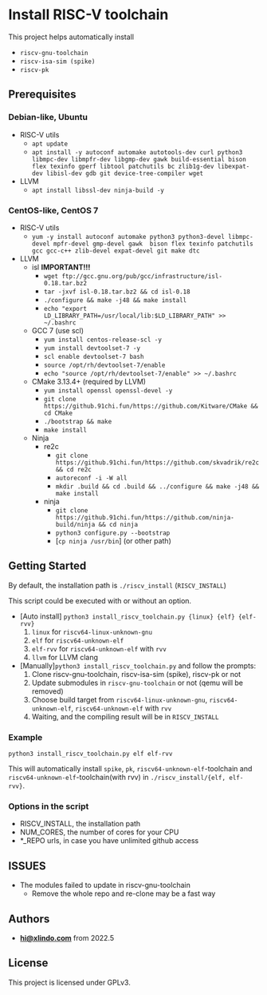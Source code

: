 # Install RISC-V toolchain

This project helps automatically install

* `riscv-gnu-toolchain`
* `riscv-isa-sim (spike)`
* `riscv-pk`
   
## Prerequisites

### Debian-like, Ubuntu

* RISC-V utils
    * `apt update`
    * `apt install -y autoconf automake autotools-dev curl python3 libmpc-dev libmpfr-dev libgmp-dev gawk build-essential bison flex texinfo gperf libtool patchutils bc zlib1g-dev libexpat-dev libisl-dev gdb git device-tree-compiler wget`
* LLVM
    * `apt install libssl-dev ninja-build -y`

### CentOS-like, CentOS 7

* RISC-V utils
    * `yum -y install autoconf automake python3 python3-devel libmpc-devel mpfr-devel gmp-devel gawk  bison flex texinfo patchutils gcc gcc-c++ zlib-devel expat-devel git make dtc`
* LLVM
    * isl **IMPORTANT!!!**
        * `wget ftp://gcc.gnu.org/pub/gcc/infrastructure/isl-0.18.tar.bz2`
        * `tar -jxvf isl-0.18.tar.bz2 && cd isl-0.18 `
        * `./configure && make -j48 && make install`
        * `echo "export LD_LIBRARY_PATH=/usr/local/lib:$LD_LIBRARY_PATH" >> ~/.bashrc`
    * GCC 7 (use scl)
        * `yum install centos-release-scl -y`
        * `yum install devtoolset-7 -y`
        * `scl enable devtoolset-7 bash`
        * `source /opt/rh/devtoolset-7/enable`
        * `echo "source /opt/rh/devtoolset-7/enable" >> ~/.bashrc` 
    * CMake 3.13.4+ (required by LLVM)
        * `yum install openssl openssl-devel -y`
        * `git clone https://github.91chi.fun/https://github.com/Kitware/CMake && cd CMake`
        * `./bootstrap && make`
        * `make install`
    * Ninja 
        * re2c
            * `git clone https://github.91chi.fun/https://github.com/skvadrik/re2c && cd re2c`
            * `autoreconf -i -W all`
            * `mkdir .build && cd .build && ../configure && make -j48 && make install`
        * ninja
            * `git clone https://github.91chi.fun/https://github.com/ninja-build/ninja && cd ninja`
            * `python3 configure.py --bootstrap`
            * [`cp ninja /usr/bin`] (or other path)

## Getting Started

By default, the installation path is `./riscv_install` (`RISCV_INSTALL`)

This script could be executed with or without an option.

* [Auto install] `python3 install_riscv_toolchain.py {linux} {elf} {elf-rvv}`
    1. `linux` for `riscv64-linux-unknown-gnu`
    2. `elf` for `riscv64-unknown-elf`
    3. `elf-rvv` for `riscv64-unknown-elf` with `rvv`
    4. `llvm` for LLVM clang
* [Manually]`python3 install_riscv_toolchain.py` and follow the prompts:
    1. Clone riscv-gnu-toolchain, riscv-isa-sim (spike), riscv-pk or not
    2. Update submodules in `riscv-gnu-toolchain` or not (qemu will be removed)
    3. Choose build target from `riscv64-linux-unknown-gnu`, `riscv64-unknown-elf`, `riscv64-unknown-elf` with `rvv`
    4. Waiting, and the compiling result will be in `RISCV_INSTALL`

### Example
    
`python3 install_riscv_toolchain.py elf elf-rvv`

This will automatically install `spike`, `pk`, `riscv64-unknown-elf`-toolchain and `riscv64-unknown-elf`-toolchain(with rvv) in `./riscv_install/{elf, elf-rvv}`.

### Options in the script

* RISCV_INSTALL, the installation path
* NUM_CORES, the number of cores for your CPU
* *_REPO urls, in case you have unlimited github access

## ISSUES

* The modules failed to update in riscv-gnu-toolchain
    * Remove the whole repo and re-clone may be a fast way

## Authors

* **hi@xlindo.com** from 2022.5

## License

This project is licensed under GPLv3.
